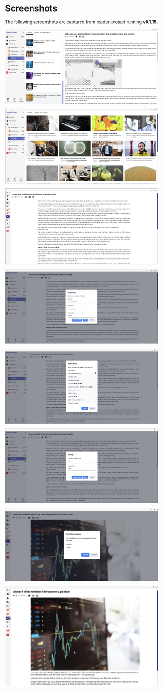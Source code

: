 # Screenshots 

The following screenshots are captured from reader-project running **v0.1.15**.

![](./media/0-1-15/1.jpg)

![](./media/0-1-15/2.jpg)

![](./media/0-1-15/3.jpg)

![](./media/0-1-15/4.jpg)

![](./media/0-1-15/5.jpg)

![](./media/0-1-15/6.jpg)

![](./media/0-1-15/7.jpg)

![](./media/0-1-15/8.jpg)


